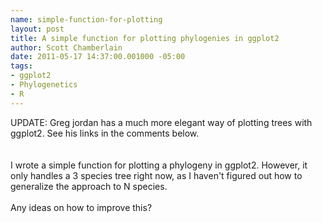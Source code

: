 ```yaml
--- 
name: simple-function-for-plotting
layout: post
title: A simple function for plotting phylogenies in ggplot2
author: Scott Chamberlain
date: 2011-05-17 14:37:00.001000 -05:00
tags: 
- ggplot2
- Phylogenetics
- R
---
```

UPDATE: Greg jordan has a much more elegant way of plotting trees with ggplot2. See his links in the comments below.<br /><br /><br />I wrote a simple function for plotting a phylogeny in ggplot2. However, it only handles a 3 species tree right now, as I haven't figured out how to generalize the approach to N species.<br /><br />Any ideas on how to improve this?<br /><br /><br /><br /><script src="https://gist.github.com/977207.js?file=ggtree_v1.R"></script>
